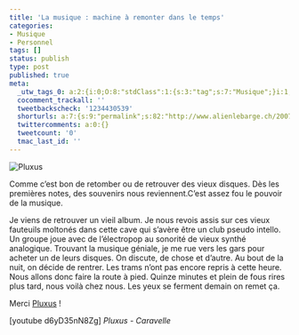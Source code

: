 ```yaml
---
title: 'La musique : machine à remonter dans le temps'
categories:
- Musique
- Personnel
tags: []
status: publish
type: post
published: true
meta:
  _utw_tags_0: a:2:{i:0;O:8:"stdClass":1:{s:3:"tag";s:7:"Musique";}i:1;O:8:"stdClass":1:{s:3:"tag";s:9:"Personnel";}}
  cocomment_trackall: ''
  tweetbackscheck: '1234430539'
  shorturls: a:7:{s:9:"permalink";s:82:"http://www.alienlebarge.ch/2007/06/01/la-musique-machine-a-remonter-dans-le-temps/";s:7:"tinyurl";s:25:"http://tinyurl.com/bpc6eg";s:4:"isgd";s:17:"http://is.gd/jgsh";s:5:"bitly";s:20:"http://bit.ly/13b3gN";s:5:"snipr";s:22:"http://snipr.com/bqqpf";s:5:"snurl";s:22:"http://snurl.com/bqqpf";s:7:"snipurl";s:24:"http://snipurl.com/bqqpf";}
  twittercomments: a:0:{}
  tweetcount: '0'
  tmac_last_id: ''
---
```

<img src="https://dlgjp9x71cipk.cloudfront.net/2007/06/pluxus.png" alt="Pluxus" />

Comme c’est bon de retomber ou de retrouver des vieux disques. Dès les premières notes, des souvenirs nous reviennent.C’est assez fou le pouvoir de la musique.

Je viens de retrouver un vieil album. Je nous revois assis sur ces vieux fauteuils moltonés dans cette cave qui s’avère être un club pseudo intello. Un groupe joue avec de l’électropop au sonorité de vieux synthé analogique. Trouvant la musique géniale, je me rue vers les gars pour acheter un de leurs disques. On discute, de chose et d’autre. Au bout de la nuit, on décide de rentrer. Les trams n’ont pas encore repris à cette heure. Nous allons donc faire la route à pied. Quinze minutes et plein de fous rires plus tard, nous voilà chez nous. Les yeux se ferment demain on remet ça.

Merci <a href="http://www.pluxemburg.com/" title="le site de pluxemburg">Pluxus</a> !

<!--more-->

[youtube d6yD35nN8Zg]
<em>Pluxus - Caravelle</em>
